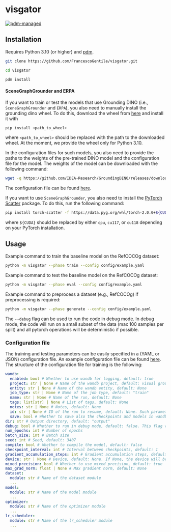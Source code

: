 # visgator

[![pdm-managed](https://img.shields.io/badge/pdm-managed-blueviolet)](https://pdm.fming.dev)

## Installation

Requires Python 3.10 (or higher) and [pdm](https://github.com/pdm-project/pdm).

```bash
git clone https://github.com/FrancescoGentile/visgator.git

cd visgator

pdm install
```

#### SceneGraphGrounder and ERPA

If you want to train or test the models that use Grounding DINO (i.e., `SceneGraphGrounder` and `ERPA`), you also need to manually install the grounding dino wheel. To do this, download the wheel from [here](https://drive.google.com/file/d/16ugtOF8kmeOPfhFzbKUsR83uvepfA2ya/view?usp=sharing) and install it with

```bash
pip install <path_to_wheel>
```

where `<path_to_wheel>` should be replaced with the path to the downloaded wheel. At the moment, we provide the wheel only for Python 3.10.

In the configuration files for such models, you also need to provide the paths to the weights of the pre-trained DINO model and the configuration file for the model. The weights of the model can be downloaded with the following command:

```bash
wget -q https://github.com/IDEA-Research/GroundingDINO/releases/download/v0.1.0-alpha/groundingdino_swint_ogc.pth
```

The configuration file can be found [here](https://github.com/IDEA-Research/GroundingDINO/blob/main/groundingdino/config/GroundingDINO_SwinT_OGC.py).

If you want to use `SceneGraphGrounder`, you also need to install the [PyTorch Scatter](https://github.com/rusty1s/pytorch_scatter) package. To do this, run the following command:

```bash
pip install torch-scatter -f https://data.pyg.org/whl/torch-2.0.0+${CUDA}.html
```

where `${CUDA}` should be replaced by either `cpu`, `cu117`, or `cu118` depending on your PyTorch installation.

## Usage

Example command to train the baseline model on the RefCOCOg dataset:

```bash
python -m visgator --phase train --config config/example.yaml
```

Example command to test the baseline model on the RefCOCOg dataset:

```bash
python -m visgator --phase eval --config config/example.yaml
```

Example command to preprocess a dataset (e.g., RefCOCOg) if preprocessing is required:

```bash
python -m visgator --phase generate --config config/example.yaml
```

The `--debug` flag can be used to run the code in debug mode. In debug mode, the code will run on a small subset of the data (max 100 samples per split) and all pytorch operations will be deterministic if possible.

### Configuration file

The training and testing parameters can be easily specified in a (YAML or JSON) configuration file. An example configuration file can be found [here](config/example.yaml). The structure of the configuration file for training is the following:

```yaml
wandb:
  enabled: bool # Whether to use wandb for logging, default: true
  project: str | None # Name of the wandb project, default: visual grounding
  entity: str | None # Name of the wandb entity, default: None
  job_type: str | None # Name of the job type, default: "train"
  name: str | None # Name of the run, default: None
  tags: list[str] | None # List of tags, default: None
  notes: str | None # Notes, default: None
  id: str | None # ID of the run to resume, default: None. Such parameter is necessary if you want to resume a run from a remote checkpoint. If you want to resume a run from a local directory (with a wandb subfolder), you can simply specify the output directory of the run.
  save: bool # Whether to save also the checkpoints and models in wandb, default: false
dir: str # Output directory, default: "output"
debug: bool # Whether to run in debug mode, default: false. This flag will be overwritten if the --debug flag is passed to the script.
num_epochs: int # Number of epochs
batch_size: int # Batch size
seed: int # Seed, default: 3407
compile: bool # Whether to compile the model, default: false
checkpoint_interval: int # Interval between checkpoints, default: 1
gradient_accumulation_steps: int # Gradient accumulation steps, default: 1
device: str | None # Device, default: None. If None, the device will be automatically selected (CUDA if available, CPU otherwise).
mixed_precision: bool # Whether to use mixed precision, default: true
max_grad_norm: float | None # Max gradient norm, default: None
dataset:
  module: str # Name of the dataset module
  ...
model:
  module: str # Name of the model module
  ...
optimizer:
  module: str # Name of the optimizer module
  ...
lr_scheduler:
  module: str # Name of the lr_scheduler module
  ...
```
